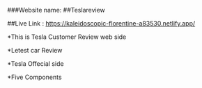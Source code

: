 ###Website name:
##Teslareview

##Live Link : https://kaleidoscopic-florentine-a83530.netlify.app/

*This is Tesla Customer  Review  web side

*Letest car Review

*Tesla Offecial side

*Five Components 

